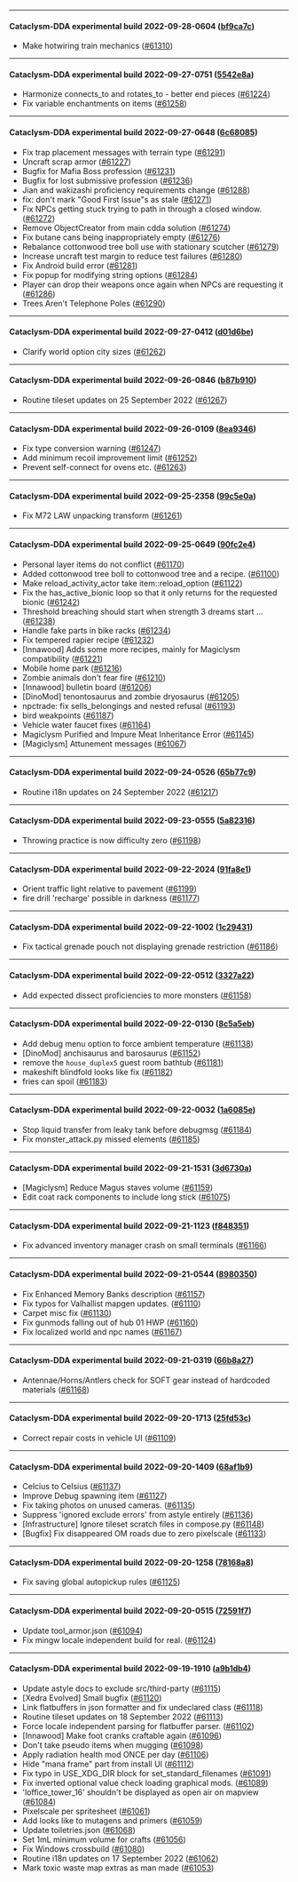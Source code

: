 
---

#### Cataclysm-DDA experimental build 2022-09-28-0604 ([bf9ca7c](https://github.com/CleverRaven/Cataclysm-DDA/releases/tag/cdda-experimental-2022-09-28-0604))

* Make hotwiring train mechanics ([#61310](https://github.com/CleverRaven/Cataclysm-DDA/pull/61310))

---

#### Cataclysm-DDA experimental build 2022-09-27-0751 ([5542e8a](https://github.com/CleverRaven/Cataclysm-DDA/releases/tag/cdda-experimental-2022-09-27-0751))

* Harmonize connects_to and rotates_to - better end pieces ([#61224](https://github.com/CleverRaven/Cataclysm-DDA/pull/61224))
* Fix variable enchantments on items ([#61258](https://github.com/CleverRaven/Cataclysm-DDA/pull/61258))

---

#### Cataclysm-DDA experimental build 2022-09-27-0648 ([6c68085](https://github.com/CleverRaven/Cataclysm-DDA/releases/tag/cdda-experimental-2022-09-27-0648))

* Fix trap placement messages with terrain type ([#61291](https://github.com/CleverRaven/Cataclysm-DDA/pull/61291))
* Uncraft scrap armor ([#61227](https://github.com/CleverRaven/Cataclysm-DDA/pull/61227))
* Bugfix for Mafia Boss profession ([#61231](https://github.com/CleverRaven/Cataclysm-DDA/pull/61231))
* Bugfix for lost submissive profession ([#61236](https://github.com/CleverRaven/Cataclysm-DDA/pull/61236))
* Jian and wakizashi proficiency requirements change ([#61288](https://github.com/CleverRaven/Cataclysm-DDA/pull/61288))
* fix: don't mark "Good First Issue"s as stale ([#61271](https://github.com/CleverRaven/Cataclysm-DDA/pull/61271))
* Fix NPCs getting stuck trying to path in through a closed window. ([#61272](https://github.com/CleverRaven/Cataclysm-DDA/pull/61272))
* Remove ObjectCreator from main cdda solution ([#61274](https://github.com/CleverRaven/Cataclysm-DDA/pull/61274))
* Fix butane cans being inappropriately empty ([#61276](https://github.com/CleverRaven/Cataclysm-DDA/pull/61276))
* Rebalance cottonwood tree boll use with stationary scutcher ([#61279](https://github.com/CleverRaven/Cataclysm-DDA/pull/61279))
* Increase uncraft test margin to reduce test failures ([#61280](https://github.com/CleverRaven/Cataclysm-DDA/pull/61280))
* Fix Android build error ([#61281](https://github.com/CleverRaven/Cataclysm-DDA/pull/61281))
* Fix popup for modifying string options ([#61284](https://github.com/CleverRaven/Cataclysm-DDA/pull/61284))
* Player can drop their weapons once again when NPCs are requesting it ([#61286](https://github.com/CleverRaven/Cataclysm-DDA/pull/61286))
* Trees Aren't Telephone Poles ([#61290](https://github.com/CleverRaven/Cataclysm-DDA/pull/61290))

---

#### Cataclysm-DDA experimental build 2022-09-27-0412 ([d01d6be](https://github.com/CleverRaven/Cataclysm-DDA/releases/tag/cdda-experimental-2022-09-27-0412))

* Clarify world option city sizes ([#61262](https://github.com/CleverRaven/Cataclysm-DDA/pull/61262))

---

#### Cataclysm-DDA experimental build 2022-09-26-0846 ([b87b910](https://github.com/CleverRaven/Cataclysm-DDA/releases/tag/cdda-experimental-2022-09-26-0846))

* Routine tileset updates on 25 September 2022 ([#61267](https://github.com/CleverRaven/Cataclysm-DDA/pull/61267))

---

#### Cataclysm-DDA experimental build 2022-09-26-0109 ([8ea9346](https://github.com/CleverRaven/Cataclysm-DDA/releases/tag/cdda-experimental-2022-09-26-0109))

* Fix type conversion warning ([#61247](https://github.com/CleverRaven/Cataclysm-DDA/pull/61247))
* Add minimum recoil improvement limit ([#61252](https://github.com/CleverRaven/Cataclysm-DDA/pull/61252))
* Prevent self-connect for ovens etc. ([#61263](https://github.com/CleverRaven/Cataclysm-DDA/pull/61263))

---

#### Cataclysm-DDA experimental build 2022-09-25-2358 ([99c5e0a](https://github.com/CleverRaven/Cataclysm-DDA/releases/tag/cdda-experimental-2022-09-25-2358))

* Fix M72 LAW unpacking transform ([#61261](https://github.com/CleverRaven/Cataclysm-DDA/pull/61261))

---

#### Cataclysm-DDA experimental build 2022-09-25-0649 ([90fc2e4](https://github.com/CleverRaven/Cataclysm-DDA/releases/tag/cdda-experimental-2022-09-25-0649))

* Personal layer items do not conflict ([#61170](https://github.com/CleverRaven/Cataclysm-DDA/pull/61170))
* Added cottonwood tree boll to cottonwood tree and a recipe. ([#61100](https://github.com/CleverRaven/Cataclysm-DDA/pull/61100))
* Make reload_activity_actor take item::reload_option ([#61122](https://github.com/CleverRaven/Cataclysm-DDA/pull/61122))
* Fix the has_active_bionic loop so that it only returns for the requested bionic ([#61242](https://github.com/CleverRaven/Cataclysm-DDA/pull/61242))
* Threshold breaching should start when strength 3 dreams start ... ([#61238](https://github.com/CleverRaven/Cataclysm-DDA/pull/61238))
* Handle fake parts in bike racks ([#61234](https://github.com/CleverRaven/Cataclysm-DDA/pull/61234))
* Fix tempered rapier recipe ([#61232](https://github.com/CleverRaven/Cataclysm-DDA/pull/61232))
* [Innawood] Adds some more recipes, mainly for Magiclysm compatibility  ([#61221](https://github.com/CleverRaven/Cataclysm-DDA/pull/61221))
* Mobile home park ([#61216](https://github.com/CleverRaven/Cataclysm-DDA/pull/61216))
* Zombie animals don't fear fire ([#61210](https://github.com/CleverRaven/Cataclysm-DDA/pull/61210))
* [Innawood] bulletin board ([#61206](https://github.com/CleverRaven/Cataclysm-DDA/pull/61206))
* [DinoMod] tenontosaurus and zombie dryosaurus ([#61205](https://github.com/CleverRaven/Cataclysm-DDA/pull/61205))
* npctrade: fix sells_belongings and nested refusal ([#61193](https://github.com/CleverRaven/Cataclysm-DDA/pull/61193))
* bird weakpoints ([#61187](https://github.com/CleverRaven/Cataclysm-DDA/pull/61187))
* Vehicle water faucet fixes ([#61164](https://github.com/CleverRaven/Cataclysm-DDA/pull/61164))
* Magiclysm Purified and Impure Meat Inheritance Error ([#61145](https://github.com/CleverRaven/Cataclysm-DDA/pull/61145))
* [Magiclysm] Attunement messages ([#61067](https://github.com/CleverRaven/Cataclysm-DDA/pull/61067))

---

#### Cataclysm-DDA experimental build 2022-09-24-0526 ([65b77c9](https://github.com/CleverRaven/Cataclysm-DDA/releases/tag/cdda-experimental-2022-09-24-0526))

* Routine i18n updates on 24 September 2022 ([#61217](https://github.com/CleverRaven/Cataclysm-DDA/pull/61217))

---

#### Cataclysm-DDA experimental build 2022-09-23-0555 ([5a82316](https://github.com/CleverRaven/Cataclysm-DDA/releases/tag/cdda-experimental-2022-09-23-0555))

* Throwing practice is now difficulty zero ([#61198](https://github.com/CleverRaven/Cataclysm-DDA/pull/61198))

---

#### Cataclysm-DDA experimental build 2022-09-22-2024 ([91fa8e1](https://github.com/CleverRaven/Cataclysm-DDA/releases/tag/cdda-experimental-2022-09-22-2024))

* Orient traffic light relative to pavement ([#61199](https://github.com/CleverRaven/Cataclysm-DDA/pull/61199))
* fire drill 'recharge' possible in darkness ([#61177](https://github.com/CleverRaven/Cataclysm-DDA/pull/61177))

---

#### Cataclysm-DDA experimental build 2022-09-22-1002 ([1c29431](https://github.com/CleverRaven/Cataclysm-DDA/releases/tag/cdda-experimental-2022-09-22-1002))

* Fix tactical grenade pouch not displaying grenade restriction ([#61186](https://github.com/CleverRaven/Cataclysm-DDA/pull/61186))

---

#### Cataclysm-DDA experimental build 2022-09-22-0512 ([3327a22](https://github.com/CleverRaven/Cataclysm-DDA/releases/tag/cdda-experimental-2022-09-22-0512))

* Add expected dissect proficiencies to more monsters ([#61158](https://github.com/CleverRaven/Cataclysm-DDA/pull/61158))

---

#### Cataclysm-DDA experimental build 2022-09-22-0130 ([8c5a5eb](https://github.com/CleverRaven/Cataclysm-DDA/releases/tag/cdda-experimental-2022-09-22-0130))

* Add debug menu option to force ambient temperature ([#61138](https://github.com/CleverRaven/Cataclysm-DDA/pull/61138))
* [DinoMod] anchisaurus and barosaurus ([#61152](https://github.com/CleverRaven/Cataclysm-DDA/pull/61152))
* remove the `house_duplex5` guest room bathtub ([#61181](https://github.com/CleverRaven/Cataclysm-DDA/pull/61181))
* makeshift blindfold looks like fix ([#61182](https://github.com/CleverRaven/Cataclysm-DDA/pull/61182))
* fries can spoil ([#61183](https://github.com/CleverRaven/Cataclysm-DDA/pull/61183))

---

#### Cataclysm-DDA experimental build 2022-09-22-0032 ([1a6085e](https://github.com/CleverRaven/Cataclysm-DDA/releases/tag/cdda-experimental-2022-09-22-0032))

* Stop liquid transfer from leaky tank before debugmsg ([#61184](https://github.com/CleverRaven/Cataclysm-DDA/pull/61184))
* Fix monster_attack.py missed elements ([#61185](https://github.com/CleverRaven/Cataclysm-DDA/pull/61185))

---

#### Cataclysm-DDA experimental build 2022-09-21-1531 ([3d6730a](https://github.com/CleverRaven/Cataclysm-DDA/releases/tag/cdda-experimental-2022-09-21-1531))

* [Magiclysm] Reduce Magus staves volume ([#61159](https://github.com/CleverRaven/Cataclysm-DDA/pull/61159))
* Edit coat rack components to include long stick ([#61075](https://github.com/CleverRaven/Cataclysm-DDA/pull/61075))

---

#### Cataclysm-DDA experimental build 2022-09-21-1123 ([f848351](https://github.com/CleverRaven/Cataclysm-DDA/releases/tag/cdda-experimental-2022-09-21-1123))

* Fix advanced inventory manager crash on small terminals ([#61166](https://github.com/CleverRaven/Cataclysm-DDA/pull/61166))

---

#### Cataclysm-DDA experimental build 2022-09-21-0544 ([8980350](https://github.com/CleverRaven/Cataclysm-DDA/releases/tag/cdda-experimental-2022-09-21-0544))

* Fix Enhanced Memory Banks description ([#61157](https://github.com/CleverRaven/Cataclysm-DDA/pull/61157))
* Fix typos for Valhallist mapgen updates. ([#61110](https://github.com/CleverRaven/Cataclysm-DDA/pull/61110))
* Carpet misc fix ([#61130](https://github.com/CleverRaven/Cataclysm-DDA/pull/61130))
* Fix gunmods falling out of hub 01 HWP ([#61160](https://github.com/CleverRaven/Cataclysm-DDA/pull/61160))
* Fix localized world and npc names ([#61167](https://github.com/CleverRaven/Cataclysm-DDA/pull/61167))

---

#### Cataclysm-DDA experimental build 2022-09-21-0319 ([66b8a27](https://github.com/CleverRaven/Cataclysm-DDA/releases/tag/cdda-experimental-2022-09-21-0319))

* Antennae/Horns/Antlers check for SOFT gear instead of hardcoded materials ([#61168](https://github.com/CleverRaven/Cataclysm-DDA/pull/61168))

---

#### Cataclysm-DDA experimental build 2022-09-20-1713 ([25fd53c](https://github.com/CleverRaven/Cataclysm-DDA/releases/tag/cdda-experimental-2022-09-20-1713))

* Correct repair costs in vehicle UI ([#61109](https://github.com/CleverRaven/Cataclysm-DDA/pull/61109))

---

#### Cataclysm-DDA experimental build 2022-09-20-1409 ([68af1b9](https://github.com/CleverRaven/Cataclysm-DDA/releases/tag/cdda-experimental-2022-09-20-1409))

* Celcius to Celsius ([#61137](https://github.com/CleverRaven/Cataclysm-DDA/pull/61137))
* Improve Debug spawning item ([#61127](https://github.com/CleverRaven/Cataclysm-DDA/pull/61127))
* Fix taking photos on unused cameras. ([#61135](https://github.com/CleverRaven/Cataclysm-DDA/pull/61135))
* Suppress 'ignored exclude errors' from astyle entirely ([#61136](https://github.com/CleverRaven/Cataclysm-DDA/pull/61136))
* [Infrastructure] Ignore tileset scratch files in compose.py ([#61148](https://github.com/CleverRaven/Cataclysm-DDA/pull/61148))
* [Bugfix] Fix disappeared OM roads due to zero pixelscale ([#61133](https://github.com/CleverRaven/Cataclysm-DDA/pull/61133))

---

#### Cataclysm-DDA experimental build 2022-09-20-1258 ([78168a8](https://github.com/CleverRaven/Cataclysm-DDA/releases/tag/cdda-experimental-2022-09-20-1258))

* Fix saving global autopickup rules ([#61125](https://github.com/CleverRaven/Cataclysm-DDA/pull/61125))

---

#### Cataclysm-DDA experimental build 2022-09-20-0515 ([72591f7](https://github.com/CleverRaven/Cataclysm-DDA/releases/tag/cdda-experimental-2022-09-20-0515))

* Update tool_armor.json ([#61094](https://github.com/CleverRaven/Cataclysm-DDA/pull/61094))
* Fix mingw locale independent build for real. ([#61124](https://github.com/CleverRaven/Cataclysm-DDA/pull/61124))

---

#### Cataclysm-DDA experimental build 2022-09-19-1910 ([a9b1db4](https://github.com/CleverRaven/Cataclysm-DDA/releases/tag/cdda-experimental-2022-09-19-1910))

* Update astyle docs to exclude src/third-party ([#61115](https://github.com/CleverRaven/Cataclysm-DDA/pull/61115))
* [Xedra Evolved] Small bugfix ([#61120](https://github.com/CleverRaven/Cataclysm-DDA/pull/61120))
* Link flatbuffers in json formatter and fix undeclared class ([#61118](https://github.com/CleverRaven/Cataclysm-DDA/pull/61118))
* Routine tileset updates on 18 September 2022 ([#61113](https://github.com/CleverRaven/Cataclysm-DDA/pull/61113))
* Force locale independent parsing for flatbuffer parser. ([#61102](https://github.com/CleverRaven/Cataclysm-DDA/pull/61102))
* [Innawood] Make foot cranks craftable again ([#61096](https://github.com/CleverRaven/Cataclysm-DDA/pull/61096))
* Don't take pseudo items when mugging ([#61098](https://github.com/CleverRaven/Cataclysm-DDA/pull/61098))
* Apply radiation health mod ONCE per day ([#61106](https://github.com/CleverRaven/Cataclysm-DDA/pull/61106))
* Hide "mana frame" part from install UI ([#61112](https://github.com/CleverRaven/Cataclysm-DDA/pull/61112))
* Fix typo in USE_XDG_DIR block for set_standard_filenames ([#61091](https://github.com/CleverRaven/Cataclysm-DDA/pull/61091))
* Fix inverted optional value check loading graphical mods. ([#61089](https://github.com/CleverRaven/Cataclysm-DDA/pull/61089))
* 'loffice_tower_16' shouldn't be displayed as open air on mapview ([#61084](https://github.com/CleverRaven/Cataclysm-DDA/pull/61084))
* Pixelscale per spritesheet ([#61061](https://github.com/CleverRaven/Cataclysm-DDA/pull/61061))
* Add looks like to mutagens and primers ([#61059](https://github.com/CleverRaven/Cataclysm-DDA/pull/61059))
* Update toiletries.json ([#61068](https://github.com/CleverRaven/Cataclysm-DDA/pull/61068))
* Set 1mL minimum volume for crafts ([#61056](https://github.com/CleverRaven/Cataclysm-DDA/pull/61056))
* Fix Windows crossbuild ([#61080](https://github.com/CleverRaven/Cataclysm-DDA/pull/61080))
* Routine i18n updates on 17 September 2022 ([#61062](https://github.com/CleverRaven/Cataclysm-DDA/pull/61062))
* Mark toxic waste map extras as man made ([#61053](https://github.com/CleverRaven/Cataclysm-DDA/pull/61053))
